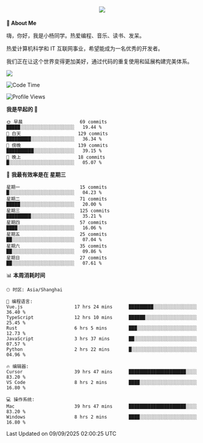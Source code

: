 
<h1 align="center">
	<a href="https://anify.cn/">
		<img src="https://readme-typing-svg.herokuapp.com/?lines=小🐑同学祝您今天愉快!;无期并非终点,而是重新定义起点的契机!&center=true&size=27&width=495">
	</a>
</h1>


**🤺 About Me**

嗨，你好，我是小杨同学。热爱编程、音乐、读书、发呆。

热爱计算机科学和 IT 互联网事业，希望能成为一名优秀的开发者。

我们正在让这个世界变得更加美好，通过代码的重复使用和延展构建完美体系。

<!-- https://github.com/anuraghazra/github-readme-stats -->
<img align="center" src="https://github-readme-stats.vercel.app/api/wakatime?username=wuqi&theme=transparent&hide_border=true&layout=compact&langs_count=220" />


<!--START_SECTION:waka-->
![Code Time](http://img.shields.io/badge/Code%20Time-4%2C226%20hrs%2016%20mins-blue)

![Profile Views](http://img.shields.io/badge/%E4%B8%AA%E4%BA%BA%E8%B5%84%E6%96%99%E8%A7%82%E7%9C%8B%E6%AC%A1%E6%95%B0-0-blue)

**我是早起的 🐤** 

```text
🌞 早晨                     69 commits          █████░░░░░░░░░░░░░░░░░░░░   19.44 % 
🌆 白天                     129 commits         █████████░░░░░░░░░░░░░░░░   36.34 % 
🌃 傍晚                     139 commits         ██████████░░░░░░░░░░░░░░░   39.15 % 
🌙 晚上                     18 commits          █░░░░░░░░░░░░░░░░░░░░░░░░   05.07 % 
```
📅 **我最有效率是在 星期三** 

```text
星期一                      15 commits          █░░░░░░░░░░░░░░░░░░░░░░░░   04.23 % 
星期二                      71 commits          █████░░░░░░░░░░░░░░░░░░░░   20.00 % 
星期三                      125 commits         █████████░░░░░░░░░░░░░░░░   35.21 % 
星期四                      57 commits          ████░░░░░░░░░░░░░░░░░░░░░   16.06 % 
星期五                      25 commits          ██░░░░░░░░░░░░░░░░░░░░░░░   07.04 % 
星期六                      35 commits          ██░░░░░░░░░░░░░░░░░░░░░░░   09.86 % 
星期日                      27 commits          ██░░░░░░░░░░░░░░░░░░░░░░░   07.61 % 
```


📊 **本周消耗时间** 

```text
🕑︎ 时区: Asia/Shanghai

💬 编程语言: 
Vue.js                   17 hrs 24 mins      █████████░░░░░░░░░░░░░░░░   36.40 % 
TypeScript               12 hrs 10 mins      ██████░░░░░░░░░░░░░░░░░░░   25.45 % 
Rust                     6 hrs 5 mins        ███░░░░░░░░░░░░░░░░░░░░░░   12.73 % 
JavaScript               3 hrs 37 mins       ██░░░░░░░░░░░░░░░░░░░░░░░   07.57 % 
Python                   2 hrs 22 mins       █░░░░░░░░░░░░░░░░░░░░░░░░   04.96 % 

🔥 编辑器: 
Cursor                   39 hrs 47 mins      █████████████████████░░░░   83.20 % 
VS Code                  8 hrs 2 mins        ████░░░░░░░░░░░░░░░░░░░░░   16.80 % 

💻 操作系统: 
Mac                      39 hrs 47 mins      █████████████████████░░░░   83.20 % 
Windows                  8 hrs 2 mins        ████░░░░░░░░░░░░░░░░░░░░░   16.80 % 
```


 Last Updated on 09/09/2025 02:00:25 UTC
<!--END_SECTION:waka-->



<!--
**wuqi-y/wuqi-y** is a ✨ _special_ ✨ repository because its `README.md` (this file) appears on your GitHub profile.

Here are some ideas to get you started:

- 🔭 I’m currently working on ...
- 🌱 I’m currently learning ...
- 👯 I’m looking to collaborate on ...
- 🤔 I’m looking for help with ...
- 💬 Ask me about ...
- 📫 How to reach me: ...
- 😄 Pronouns: ...
- ⚡ Fun fact: ...
-->
